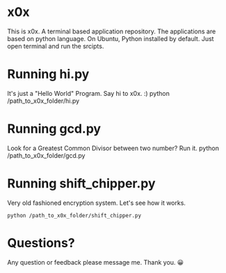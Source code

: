 # x0x
This is x0x. A terminal based application repository.
The applications are based on python language. On Ubuntu, Python installed by default.
Just open terminal and run the srcipts.

# Running hi.py
It's just a "Hello World" Program. Say hi to x0x. :)
python /path_to_x0x_folder/hi.py

# Running gcd.py
Look for a Greatest Common Divisor between two number? Run it.
python /path_to_x0x_folder/gcd.py

# Running shift_chipper.py
Very old fashioned encryption system. Let's see how it works.
```
python /path_to_x0x_folder/shift_chipper.py
```

# Questions?
Any question or feedback please message me.
Thank you. 😀
